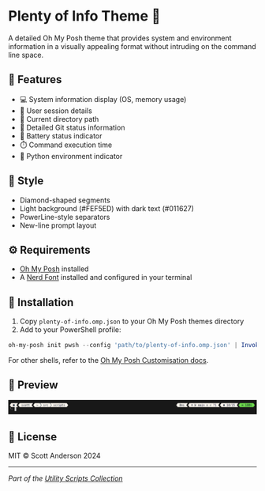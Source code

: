 # Plenty of Info Theme 🎨

A detailed Oh My Posh theme that provides system and environment information in a visually appealing format without intruding on the command line space.

## 📌 Features

- 💻 System information display (OS, memory usage)
- 👤 User session details
- 📁 Current directory path
- 🌿 Detailed Git status information
- 🔋 Battery status indicator
- ⏱️ Command execution time
- 🐍 Python environment indicator

## 🎨 Style

- Diamond-shaped segments
- Light background (#FEF5ED) with dark text (#011627)
- PowerLine-style separators
- New-line prompt layout

## ⚙️ Requirements

- [Oh My Posh](https://ohmyposh.dev/) installed
- A [Nerd Font](https://www.nerdfonts.com/) installed and configured in your terminal

## 🚀 Installation

1. Copy `plenty-of-info.omp.json` to your Oh My Posh themes directory
2. Add to your PowerShell profile:

```powershell
oh-my-posh init pwsh --config 'path/to/plenty-of-info.omp.json' | Invoke-Expression
```

For other shells, refer to the [Oh My Posh Customisation docs](https://ohmyposh.dev/docs/installation/customize). 

## 📸 Preview

![screenshot preview of plenty-of-info](preview.png)

## 📝 License

MIT © Scott Anderson 2024

---
*Part of the [Utility Scripts Collection](../README.md)*